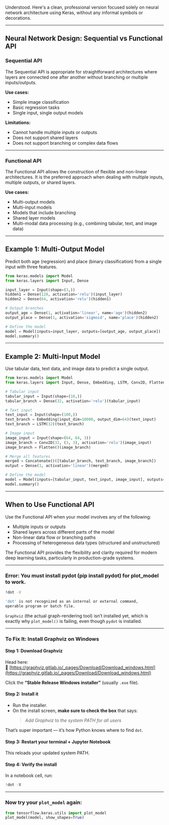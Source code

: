 Understood. Here's a clean, professional version focused solely on neural network architecture using Keras, without any informal symbols or decorations.

---

## Neural Network Design: Sequential vs Functional API

### Sequential API

The Sequential API is appropriate for straightforward architectures where layers are connected one after another without branching or multiple inputs/outputs.

**Use cases:**
- Simple image classification
- Basic regression tasks
- Single input, single output models

**Limitations:**
- Cannot handle multiple inputs or outputs
- Does not support shared layers
- Does not support branching or complex data flows

---

### Functional API

The Functional API allows the construction of flexible and non-linear architectures. It is the preferred approach when dealing with multiple inputs, multiple outputs, or shared layers.

**Use cases:**
- Multi-output models
- Multi-input models
- Models that include branching
- Shared layer models
- Multi-modal data processing (e.g., combining tabular, text, and image data)

---

## Example 1: Multi-Output Model

Predict both age (regression) and place (binary classification) from a single input with three features.

```python
from keras.models import Model
from keras.layers import Input, Dense

input_layer = Input(shape=(3,))
hidden1 = Dense(128, activation='relu')(input_layer)
hidden2 = Dense(64, activation='relu')(hidden1)

# Output branches
output_age = Dense(1, activation='linear', name='age')(hidden2)
output_place = Dense(1, activation='sigmoid', name='place')(hidden2)

# Define the model
model = Model(inputs=input_layer, outputs=[output_age, output_place])
model.summary()
```

---

## Example 2: Multi-Input Model

Use tabular data, text data, and image data to predict a single output.

```python
from keras.models import Model
from keras.layers import Input, Dense, Embedding, LSTM, Conv2D, Flatten, Concatenate

# Tabular input
tabular_input = Input(shape=(10,))
tabular_branch = Dense(32, activation='relu')(tabular_input)

# Text input
text_input = Input(shape=(100,))
text_branch = Embedding(input_dim=10000, output_dim=64)(text_input)
text_branch = LSTM(32)(text_branch)

# Image input
image_input = Input(shape=(64, 64, 3))
image_branch = Conv2D(32, (3, 3), activation='relu')(image_input)
image_branch = Flatten()(image_branch)

# Merge all features
merged = Concatenate()([tabular_branch, text_branch, image_branch])
output = Dense(1, activation='linear')(merged)

# Define the model
model = Model(inputs=[tabular_input, text_input, image_input], outputs=output)
model.summary()
```

---

## When to Use Functional API

Use the Functional API when your model involves any of the following:
- Multiple inputs or outputs
- Shared layers across different parts of the model
- Non-linear data flow or branching paths
- Processing of heterogeneous data types (structured and unstructured)

The Functional API provides the flexibility and clarity required for modern deep learning tasks, particularly in production-grade systems.


---
### Error: You must install pydot (pip install pydot) for plot_model to work.

```bash
!dot -V

'dot' is not recognized as an internal or external command,
operable program or batch file.
```

`Graphviz` (the actual graph-rendering tool) isn’t installed yet, which is exactly why `plot_model()` is failing, even though `pydot` is installed.

---

### To Fix It: Install Graphviz on Windows

#### **Step 1: Download Graphviz**
Head here:  
🔗 [https://graphviz.gitlab.io/_pages/Download/Download_windows.html](https://graphviz.gitlab.io/_pages/Download/Download_windows.html)

Click the **“Stable Release Windows installer”** (usually `.exe` file).

#### **Step 2: Install it**
- Run the installer.
- On the install screen, **make sure to check the box** that says:
  > *Add Graphviz to the system PATH for all users*

That’s super important — it’s how Python knows where to find `dot`.

#### **Step 3: Restart your terminal + Jupyter Notebook**
This reloads your updated system PATH.

#### **Step 4: Verify the install**
In a notebook cell, run:
```python
!dot -V
```


---

###  Now try your `plot_model` again:
```python
from tensorflow.keras.utils import plot_model
plot_model(model, show_shapes=True)
```
